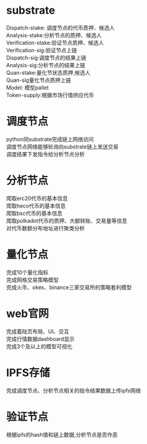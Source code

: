 # substrate
Dispatch-stake: 调度节点的代币质押、候选人\
Analysis-stake:分析节点的质押、候选人\
Verification-stake:验证节点质押、候选人\
Verification-sig:验证节点上链\
Dispatch-sig:调度节点的结果上链\
Analysis-sig:分析节点的结果上链\
Quan-stake:量化节状态质押,候选人\
Quan-sig量化节点质押上链\
Model: 模型pallet\
Token-supply:根据市场行情供应代币

# 调度节点
python同substrate完成链上网络访问\
调度节点网络能够轮询向substrate链上发送交易\
调度结果下发指令给分析节点分析

# 分析节点
爬取erc20代币的基本信息\
爬取heco代币的基本信息\
爬取bsc代币的基本信息\
爬取polkadot代币的质押、大额转账、交易量等信息\
对代币数额分布地址进行聚类分析

# 量化节点
完成10个量化指标\
完成网格交易策略模型\
完成火币、okex、binance三家交易所的策略套利模型

# web官网
完成着陆页布局、UI、交互\
完成行情数据dashboard显示\
完成3个及以上的模型可视化

# IPFS存储
完成调度节点、分析节点相关的指令结果数据上传ipfs网络

# 验证节点
根据ipfs的hash值和链上数据,分析节点是否作恶